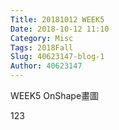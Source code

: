 ```yaml
---
Title: 20181012 WEEK5
Date: 2018-10-12 11:10
Category: Misc
Tags: 2018Fall
Slug: 40623147-blog-1
Author: 40623147
---
```


WEEK5 OnShape畫圖

<!-- PELICAN_END_SUMMARY -->

123